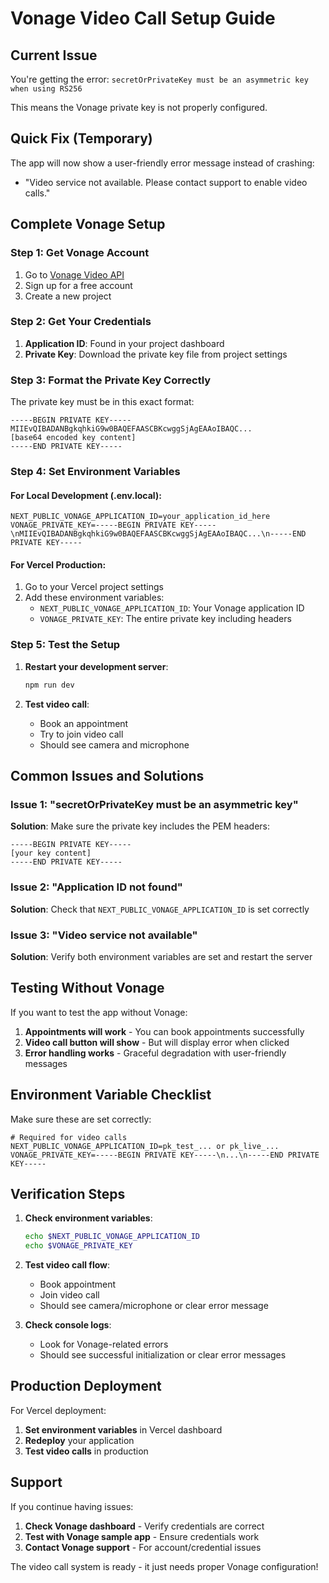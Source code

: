 # Vonage Video Call Setup Guide

## Current Issue
You're getting the error: `secretOrPrivateKey must be an asymmetric key when using RS256`

This means the Vonage private key is not properly configured.

## Quick Fix (Temporary)

The app will now show a user-friendly error message instead of crashing:
- "Video service not available. Please contact support to enable video calls."

## Complete Vonage Setup

### Step 1: Get Vonage Account
1. Go to [Vonage Video API](https://tokbox.com/developer/)
2. Sign up for a free account
3. Create a new project

### Step 2: Get Your Credentials
1. **Application ID**: Found in your project dashboard
2. **Private Key**: Download the private key file from project settings

### Step 3: Format the Private Key Correctly

The private key must be in this exact format:
```
-----BEGIN PRIVATE KEY-----
MIIEvQIBADANBgkqhkiG9w0BAQEFAASCBKcwggSjAgEAAoIBAQC...
[base64 encoded key content]
-----END PRIVATE KEY-----
```

### Step 4: Set Environment Variables

#### For Local Development (.env.local):
```env
NEXT_PUBLIC_VONAGE_APPLICATION_ID=your_application_id_here
VONAGE_PRIVATE_KEY=-----BEGIN PRIVATE KEY-----\nMIIEvQIBADANBgkqhkiG9w0BAQEFAASCBKcwggSjAgEAAoIBAQC...\n-----END PRIVATE KEY-----
```

#### For Vercel Production:
1. Go to your Vercel project settings
2. Add these environment variables:
   - `NEXT_PUBLIC_VONAGE_APPLICATION_ID`: Your Vonage application ID
   - `VONAGE_PRIVATE_KEY`: The entire private key including headers

### Step 5: Test the Setup

1. **Restart your development server**:
   ```bash
   npm run dev
   ```

2. **Test video call**:
   - Book an appointment
   - Try to join video call
   - Should see camera and microphone

## Common Issues and Solutions

### Issue 1: "secretOrPrivateKey must be an asymmetric key"
**Solution**: Make sure the private key includes the PEM headers:
```
-----BEGIN PRIVATE KEY-----
[your key content]
-----END PRIVATE KEY-----
```

### Issue 2: "Application ID not found"
**Solution**: Check that `NEXT_PUBLIC_VONAGE_APPLICATION_ID` is set correctly

### Issue 3: "Video service not available"
**Solution**: Verify both environment variables are set and restart the server

## Testing Without Vonage

If you want to test the app without Vonage:

1. **Appointments will work** - You can book appointments successfully
2. **Video call button will show** - But will display error when clicked
3. **Error handling works** - Graceful degradation with user-friendly messages

## Environment Variable Checklist

Make sure these are set correctly:

```env
# Required for video calls
NEXT_PUBLIC_VONAGE_APPLICATION_ID=pk_test_... or pk_live_...
VONAGE_PRIVATE_KEY=-----BEGIN PRIVATE KEY-----\n...\n-----END PRIVATE KEY-----
```

## Verification Steps

1. **Check environment variables**:
   ```bash
   echo $NEXT_PUBLIC_VONAGE_APPLICATION_ID
   echo $VONAGE_PRIVATE_KEY
   ```

2. **Test video call flow**:
   - Book appointment
   - Join video call
   - Should see camera/microphone or clear error message

3. **Check console logs**:
   - Look for Vonage-related errors
   - Should see successful initialization or clear error messages

## Production Deployment

For Vercel deployment:

1. **Set environment variables** in Vercel dashboard
2. **Redeploy** your application
3. **Test video calls** in production

## Support

If you continue having issues:

1. **Check Vonage dashboard** - Verify credentials are correct
2. **Test with Vonage sample app** - Ensure credentials work
3. **Contact Vonage support** - For account/credential issues

The video call system is ready - it just needs proper Vonage configuration! 